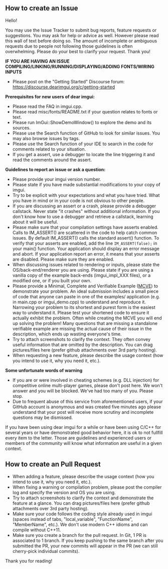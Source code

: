 ## How to create an Issue

Hello! 

You may use the Issue Tracker to submit bug reports, feature requests or suggestions. You may ask for help or advice as well. However please read this wall of text before doing so. The amount of incomplete or ambiguous requests due to people not following those guidelines is often overwhelming. Please do your best to clarify your request. Thank you!

**IF YOU ARE HAVING AN ISSUE COMPILING/LINKING/RUNNING/DISPLAYING/ADDING FONTS/WIRING INPUTS**
- Please post on the "Getting Started" Discourse forum: https://discourse.dearimgui.org/c/getting-started

**Prerequisites for new users of dear imgui:**
- Please read the FAQ in imgui.cpp.
- Please read misc/fonts/README.txt if your question relates to fonts or text.
- Please run ImGui::ShowDemoWindow() to explore the demo and its sources.
- Please use the Search function of GitHub to look for similar issues. You may also browse issues by tags.
- Please use the Search function of your IDE to search in the code for comments related to your situation.
- If you get a assert, use a debugger to locate the line triggering it and read the comments around the assert.

**Guidelines to report an issue or ask a question:**
- Please provide your imgui version number.
- Please state if you have made substantial modifications to your copy of imgui. 
- Try to be explicit with your expectations and what you have tried. What you have in mind or in your code is not obvious to other people.
- If you are discussing an assert or a crash, please provide a debugger callstack. Never state "it crashes" without additional information. If you don't know how to use a debugger and retrieve a callstack, learning about it will be useful.
- Please make sure that your compilation settings have asserts enabled. Calls to IM_ASSERT() are scattered in the code to help catch common issues. By default IM_ASSERT() calls the standard assert() function. To verify that your asserts are enabled, add the line `IM_ASSERT(false);` in your main() function. Your application should display an error message and abort. If your application report an error, it means that your asserts are disabled. Please make sure they are enabled.
- When discussing issues related to rendering or inputs, please state the OS/back-end/renderer you are using. Please state if you are using a vanilla copy of the example back-ends (imgui_impl_XXX files), or a modified one, or if you built your own.
- Please provide a Minimal, Complete and Verifiable Example ([MCVE](https://stackoverflow.com/help/mcve)) to demonstrate your problem. An ideal submission includes a small piece of code that anyone can paste in one of the examples/ application (e.g. in main.cpp or imgui_demo.cpp) to understand and reproduce it. Narrowing your problem to its shortest and purest form is the easiest way to understand it. Please test your shortened code to ensure it actually exhibit the problem. Often while creating the MCVE you will end up solving the problem! Many questions that are missing a standalone verifiable example are missing the actual cause of their issue in the description, which ends up wasting everyone's time.
- Try to attach screenshots to clarify the context. They often convey useful information that are omitted by the description. You can drag pictures/files here (prefer github attachments over 3rd party hosting).
- When requesting a new feature, please describe the usage context (how you intend to use it, why you need it, etc.).

**Some unfortunate words of warning**
- If you are or were involved in cheating schemes (e.g. DLL injection) for competitive online multi-player games, please don't post here. We won't answer and you will be blocked. We've had too many of you. Please stop.
- Due to frequent abuse of this service from aforementioned users, if your GitHub account is anonymous and was created five minutes ago please understand that your post will receive more scrutiny and incomplete questions may be dismissed.

If you have been using dear imgui for a while or have been using C/C++ for several years or have demonstrated good behavior here, it is ok to not fullfill every item to the letter. Those are guidelines and experienced users or members of the community will know what information are useful in a given context.

## How to create an Pull Request
- When adding a feature, please describe the usage context (how you intend to use it, why you need it, etc.).
- When fixing a warning or compilation problem, please post the compiler log and specify the version and OS you are using.
- Try to attach screenshots to clarify the context and demonstrate the feature at a glance. You can drag pictures/files here (prefer github attachments over 3rd party hosting).
- Make sure your code follows the coding style already used in imgui (spaces instead of tabs, "local_variable", "FunctionName", "MemberName", etc.). We don't use modern C++ idioms and can compile without C++11.
- Make sure you create a branch for the pull request. In Git, 1 PR is associated to 1 branch. If you keep pushing to the same branch after you submitted the PR, your new commits will appear in the PR (we can still cherry-pick individual commits).

Thank you for reading!
